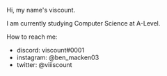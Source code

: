 Hi, my name's viscount.

I am currently studying Computer Science at A-Level.

How to reach me:
- discord: viscount#0001
- instagram: @ben_macken03
- twitter: @viiiscount
